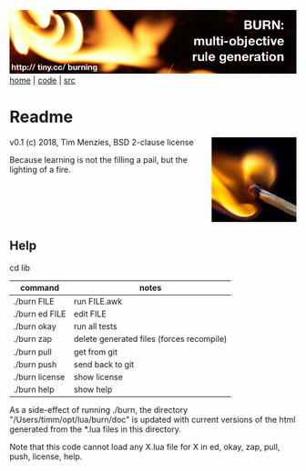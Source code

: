 <a href="http://tiny.cc/burning"><img src="etc/img/burn.png"></a><br clear=all>
[home](http://tiny.cc/burning) | [code]() | [src]()

# Readme

<img align=right src="etc/img/burn-small.png">
v0.1 (c) 2018, Tim Menzies, BSD 2-clause license

Because learning is not the filling  a pail, but the lighting of a fire. 

<br clear=all>

## Help

cd lib

command| notes
------------ | -------------
./burn FILE   |     	run FILE.awk
./burn ed FILE |		edit FILE
./burn okay 	 |	run all tests
./burn zap 	|	delete generated files (forces recompile)
./burn pull	|	get from git
./burn push	|	send back to git
./burn license	|	show license
./burn help	|	show help

As a side-effect of running ./burn, the directory
"/Users/timm/opt/lua/burn/doc" is updated with current versions of the
html generated from the \*.lua files in this directory.

Note that this code cannot load any X.lua file for
X in ed, okay, zap, pull, push, license, help.
